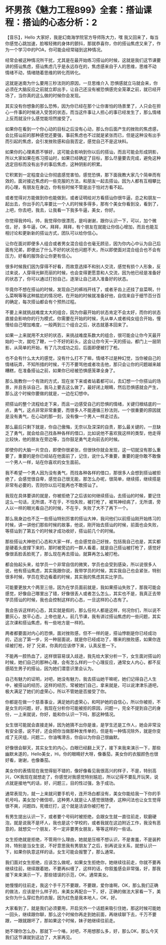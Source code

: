 # 坏男孩《魅力工程899》全套：搭讪课程：搭讪的心态分析：2

【音乐】，Hello 大家好，我是幻南海学院官方导师陈大力，嘿 我又回来了，每当你感觉心跳加速，脸喉轻微的身体的颤抖，那就恭喜你，你的搭讪焦虑又来了，作为一个学习中的POA，你可能会经常碰到这种情况。

经常会被这种情况所干扰，尤其是在最开始练习搭讪的时候，这就是我们这节课要讲的搭讪焦虑，搭讪焦虑几乎是永远存在的，焦虑感来自于人的思维，思维不动 情绪不动，情绪随着思维的转化而转化。

这就是迷南为什么要用三秒法则的原因，一旦思维介入 恐惧感就立马就会来，你必须在大脑反应之前就立即出手，让自己还没有被恐惧感完全笼罩之前，就已经开场了，当你真的这么做的时候你会发现。

其实没有你想象的那么恐怖，因为你已经在那个让你害怕的场景里了，人只会在担心一件事的时候进入受苦的状态，而当这件事让人担心的事已经发生了，那么情绪上反而就没什么感觉能坦然接受了。

如果你在看到一个你心动的目标之后没有心动，那么你后面产生的挫败的焦虑感，会比搭讪前的那种感觉还要强，事前焦虑也不过就是紧张而已，但是这种没有出手而引起的焦虑，会引发挫败感和自我否定，感觉自己不是这块料。

如果你的心理素质不够好，这可能会影响到你以后的搭讪，而且可能会形成阴影，所以大家如果在练习搭讪时，如果已经确定了目标，那么尽量要去完成，避免这种选定目标而没有出手的事后焦虑，这种阴影的积累。

它积累到一定程度会让你彻底感觉害怕，感觉恐惧，那下面我教大家几个简单而有效的，面对接近焦虑的一些克服的方法，和朋友一起去搭讪，因为人都有互相攀比的心理，有朋友在身边，你有些时候不管是出于怕对方看不起。

或者觉得对方能做到你也能做到，或者证明给对方看搭讪你很牛逼，总之和朋友一起出去，你出手的几率要比一个人的时候多得多，那有个美女你看到没，看到了，上吧，你去吧，我去，让我看一下我多牛逼，美女，你好。

你觉得我帅吗，帅，我觉得你很漂亮，是吗谢谢，跟你认识一下，可以，加个微信，好，多牛逼，OK，拜拜，拜拜，有个朋友在就能让你信心增加，而且也能互相讨论和更新新的搭讪方式，团队可以给你信心。

让你在面对即便多人组合或者男女混合组合也毫无顾忌，因为你内心中认为自己后面有兄弟，即便出了什么不好的状况也问题不大，所以即使面对混合组合也不会有压力，好看的服饰会让你更有信心。

很多时候我们因为穿得不好看，而故意选择不和别人交流，感觉有损个人形象，反过来说，人穿得光鲜亮丽的时候，也会变得更愿意和人交流，因为他已经是准备好的状态了，你可以通过打扮自己，逐渐让自己进入准备好的状态。

毕竟你不想在搭讪的时候，发现自己的裤裆开线了，或者牙齿上还挂了韭菜啊，什么菜啊等等这种尴尬的情况吧，在开始的时候就准备好他，自信来自于细节百分百的确定，每次搭讪都会有个预热过程。

不要上来就挑战难度太大的组合，因为你最开始的状态肯定不会太好，而你的状态直接会影响你的行为模式，你需要在开始的时候，先从单人或者纯女组合开始，慢慢给自己增加难度，一般两到三个组合之后，状态就基本回来了。

如果一上来就用不太好的状态，来挑战难度系数大的组合，很可能会让你今天最开始的一次，就吃了鞭，一个不好的彩头，这会让你今天一天的搭讪，都门上一层阴影，从简单的开始，有了几次成功之后，后面即便被打了枪。

也不会有什么太大的感觉，没有什么打不了嘛，情绪不过是种幻觉，当你被自己的情绪玩弄，不知所措的时候，千万不要骂他或者攻击他，那只会让你的问题越来越糟糕，在准备搭讪之前，如果你已经被恐惧感笼罩全身了。

那么我教你一个有效的方式，现在坐下来或者站着都可以，去幻想一个你搭讪的场景，并且告诉自己，我马上要去这么做了，最好闭上眼睛，然后恐惧感就会产生，那么这个时候你要做的就是，一边在幻想中。

把搭讪的整个流程给走下来，而且一边感受自己的恐惧的情绪，关键归根结底的一点，勇气，这点非常非常重要，而很多人不能遵循三秒法则，一个很重要的原因就是没有勇气，在心动的那一刻，没有像一个男人一样走过去。

那么最后只剩下就是，你自己傲悔，无奈以及深深的自责，那么最关键的，一旦缺乏了勇气，就会给自己找各种各样的借口，比如说他不喜欢我这样的类型，他走得比较快，他的朋友在旁边等，当你鼓足勇气走向前去的时候。

即使你的大脑一片空白，即使你很紧张，但很快你就会发现，这一切就没有那么重要了，重要的是你已经站在他面前了，记住，说什么不重要，重要的是你敢不敢像一个男人一样，站在你喜欢的女生面前。

我不希望一个男人因为没有勇气，而找各种各样的借口，那很多人会想到搭讪被拒绝了，会感觉很自卑，感觉自己很无能，那怎么办呢，很简单，继续搭，继续搭是非常有必要的，否则你以后可能再也不敢搭讪了。

我现在具体要讲的就是，你被拒绝了之后该如何继续搭讪，去搭讪的时候，要记住这么一句话，无所谓，不在乎，不怕失败，被打枪了，被骂神经病了，无所谓，旁人以一样的眼光看自己的时候，不在乎，失败了大不了再下一个。

那么我身边也不乏一些搭讪特别厉害的搭讪大神，我问他们以前搭讪刚开始练习的时候，讲一讲他们那些时候的故事，他说，刚开始去搭讪的时候，前面也会失败，等搭讪到了第五个的时候才成功收好，搭讪前几个的时候。

那些搭讪大神他们心态和大家一样，也会感觉自己好挫，包括我自己也是，其实都是硬着头皮撑下来的，那时被旁边的一群人看着，就是自己搭讪被打枪了，感觉好像很丢脸丢脸死了，那么现在再去搭讪，就算再怎么被打枪。

都会抬起头来，给学员一个非常自信的微笑，学员也会受到感染，所以说很多人说，他有搭讪焦虑，其实我跟你说，我带学员的时候，其实我自己也会紧张，特别很多时候，学员在旁边看着的时候，其实我的焦虑其实比学员。

可能要更放大个两至三倍，因为在学员面前就是，我如果搭讪失败了，那我可能会感觉，好像自己哪里出了错，好像很丢人或者怎么怎么，其实也不是，我真正去带学员搭讪的时候，我也会控制这样的心态，一旦这样的心态有了。

我会告诉这样的心态，其实就是假的，那么任何人都是这样，何况你们，所以说不要灰心，放平心态，上帝也是人，前几节课，我有讲过搭讪焦虑的一些问题，其实这次课和搭讪焦虑，有一些地方是一样的。

两者都要面对内心的恐惧，面对挫败感，但不一样的是，搭讪悖剧是你已经成功的，迈出了第一步，另一种层面说，就是你已经成功了，哪来的挫败感，如果你连续被打枪，好了 兄弟，你真的应该停下来，认真反思一下。

不能再一腔热血了，这样很容易误入歧途，我先给大家分析一下，女生面对搭讪的时候，她们自己的那种心理，会有怎么样的一个心理反应，通常女人内心，都不反感陌生男子的搭讪，因为她们潜意识里会认为。

自己有魅力的证明，对吧，她没有魅力，我去搭讪她干嘛呢，她们记得自己人生中，被搭讪的经历，这样的经历，常被她们自己，拿来就是，可以说津津乐道吧，极大满足了她们的虚荣心，所以不管她是否接受了你。

你都是在做一个慈善事业，满足她的虚荣心，和呵护她的自信心，所以你被拒，不是女生的问题，好，我现在分析你可能被拒的原因，问题一，完全不提到自己的身份，一上来就说，你好，能和你认识一下吗，那这种情况。

女生很可能就会直接走掉，因为她猜不出你是谁，是学生还是工作人，她会非常没有安全感，说不好，还会把你当做那种发传单的，但是有一种情况除外，就是你变成了无厌组，问题二，你油嘴滑舌，你自以为你自己很幽默。

好像很会聊天，其实女生的内心，白眼已经翻上天了，接下来我来演示一下，那些幽默未遂的，Hello美女，Hi，你的眼睛好大呀，像番茄，美女你的衣服颜色也很好看，谢谢，也像番茄。

美女你的表情现在我觉得挺不错的，像好像看见我很高兴的样子，不是，特别高兴，OK我现在就想走了，你感觉对我感觉特别尴尬，所以记得不要乱开玩笑，说点就是接地气的话，好，问题三，目的性过强，急于成功。

通常表现为，就一上来就问要手机号，连开场白都没有，美女你能给我一下你的手机号吗，美女加个微信呗，这种男人就是让人感觉很随便，这种问法也让女生觉得很不爽，问题四，死缠烂打，这个就是活该你被打枪了。

有男生提出认识一下，或者要个号码时被拒绝，会跟女生就一直往前走，软磨硬泡，就是说我不是坏人，我也是这个学校的，或者我就在这边附近工作，我没有恶意的，就想交一个朋友，不一定非要男女朋友，等等这样的一些话。

女生拒绝就是拒绝，不管用什么理由，她就是压根不想认识，不是害羞，不是装矜持，特别是当女生说，不好意思我有男朋友了之后，别再说没关系，就想认识一下，如果你执意这样的话，女生可能会报警了，那么通常。

我们面对女生拒绝，应该怎么做呢，如果女生拒绝你，她继续往前走，你就不要再继续往前，继续跟着她，不要再纠缠了，这样的话，你叙羞感会非常强，好，那我接下来来演示一下，那些错误的示范，OK，通常美女。

她慢慢的往前走，我这个手千万不要跟，不要跟，爱你谁啊，OK，那么我们正确的做法，应该是什么样子的，来美女再配合一下，好，正确的做法大家看一下，美女你为什么穿红色的衣服，因为红色是我本地人，OK，好。

大家看到了，就是我们必须要用，开启另外一个话题来吸引住她，那这时候可能她一回头，继续跟你聊，那么这个时候你再走到她前面，再继续聊下去，千万不要跟，一跟就跟坏了，那如果这个时候，妹子她继续往前走。

她不理你怎么办，那就下一个咯，对吧，不用想那么多，好，那么OK，那么今天我们这节课就到这边了，大家再见。